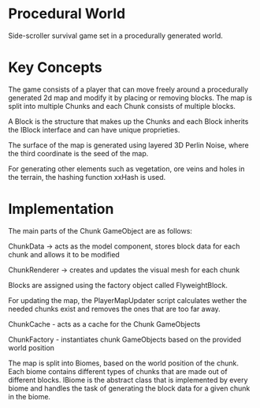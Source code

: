 # Procedural World
Side-scroller survival game set in a procedurally generated world.

# Key Concepts 

The game consists of a player that can move freely around a procedurally generated 2d map and modify it by placing or removing blocks. 
The map is split into multiple Chunks and each Chunk consists of multiple blocks. 

A Block is the structure that makes up the Chunks and each Block inherits the IBlock interface and can have unique proprieties.

The surface of the map is generated using layered 3D Perlin Noise, where the third coordinate is the seed of the map.

For generating other elements such as vegetation, ore veins and holes in the terrain, the hashing function xxHash is used.

# Implementation 

The main parts of the Chunk GameObject are as follows:

ChunkData     -> acts as the model component, stores block data for each chunk and allows it to be modified

ChunkRenderer -> creates and updates the visual mesh for each chunk 

Blocks are assigned using the factory object called FlyweightBlock.

For updating the map, the PlayerMapUpdater script calculates wether the needed chunks exist and removes the ones that are too far away.

ChunkCache   - acts as a cache for the Chunk GameObjects

ChunkFactory - instantiates chunk GameObjects based on the provided world position

The map is split into Biomes, based on the world position of the chunk. Each biome contains different types of chunks that are made out of different blocks. IBiome is the abstract class that is implemented by every biome and handles the task of generating the block data for a given chunk in the biome.
